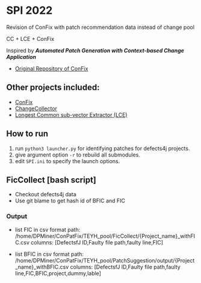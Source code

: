 # SPI 2022
Revision of ConFix with patch recommendation data instead of change pool

CC + LCE + ConFix

Inspired by _**Automated Patch Generation with Context-based Change Application**_ 
- [Original Repository of ConFix](https://github.com/thwak/ConFix)


## Other projects included:
- [ConFix](https://github.com/thwak/confix)
- [ChangeCollector](https://github.com/S0rrow/ChangeCollector)
- [Longest Common sub-vector Extractor (LCE)](https://github.com/S0rrow/LCE)

## How to run
1. run ``python3 launcher.py`` for identifying patches for defects4j projects.
2. give argument option ``-r`` to rebuild all submodules.
3. edit `SPI.ini` to specify the launch options.

## FicCollect [bash script]

- Checkout defects4j data 
- Use git blame to get hash id of BFIC and FIC

### Output

- list FIC in csv format
path: /home/DPMiner/ConPatFix/TEYH_pool/FicCollect/{Project_name}_withFIC.csv
columns: [DefectsfJ ID,Faulty file path,faulty line,FIC]

- list BFIC in csv format
path: /home/DPMiner/ConPatFix/TEYH_pool/PatchSuggestion/output/{Project_name}_withBFIC.csv
columns: [DefectsfJ ID,Faulty file path,faulty line,FIC,BFIC,project,dummy,lable]

##